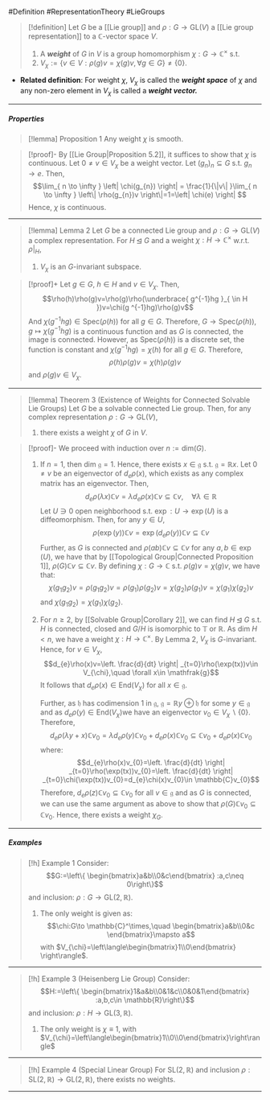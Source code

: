 #Definition #RepresentationTheory #LieGroups 

> [!definition]
> Let $G$ be a [[Lie group]] and $\rho:G\to \text{GL}(V)$ a [[Lie group representation]] to a $\mathbb{C}$-vector space $V$. 
> 1. A ***weight*** of $G$ in $V$ is a group homomorphism $\chi:G\to \mathbb{C}^\times$ s.t. 
> 	1. $V_{\chi}:=\{ v\in V:\rho(g)v=\chi(g)v,\forall g\in G \}\neq \{ 0 \}$.

- **Related definition**: For weight $\chi$, $V_{\chi}$ is called the ***weight space*** of $\chi$ and any non-zero element in $V_{\chi}$ is called a ***weight vector.***
---
##### Properties
> [!lemma] Proposition 1
> Any weight $\chi$ is smooth.

> [!proof]-
> By [[Lie Group|Proposition 5.2]], it suffices to show that $\chi$ is continuous. Let $0\neq v\in V_{\chi}$ be a weight vector. Let $(g_{n})_{n}\subseteq G$ s.t. $g_{n}\to e$. Then, $$\lim_{ n \to \infty } \left| \chi(g_{n}) \right| = \frac{1}{\|v\| }\lim_{ n \to \infty } \left\| \rho(g_{n})v \right\|=1=\left| \chi(e) \right|  $$Hence, $\chi$ is continuous. 
---
> [!lemma] Lemma 2
> Let $G$ be a connected Lie group and $\rho:G\to \text{GL}(V)$ a complex representation. For $H\unlhd G$ and a weight $\chi:H\to \mathbb{C}^\times$ w.r.t. $\rho|_{H}$, 
> 1. $V_{\chi}$ is an $G$-invariant subspace.

> [!proof]+
> Let $g\in G$, $h\in H$ and $v\in V_{\chi}$. Then,$$\rho(h)\rho(g)v=\rho(g)\rho(\underbrace{ g^{-1}hg }_{ \in H })v=\chi(g ^{-1}hg)\rho(g)v$$And $\chi(g^{-1}hg)\in \text{Spec}(\rho(h))$ for all $g\in G$. Therefore, $G\to \text{Spec}(\rho(h)),g\mapsto \chi(g ^{-1}hg)$ is a continuous function and as $G$ is connected, the image is connected. However, as $\text{Spec}(\rho(h))$ is a discrete set, the function is constant and $\chi(g^{-1}hg)=\chi(h)$ for all $g\in G$. Therefore, $$\rho(h)\rho(g)v=\chi(h)\rho(g)v$$and $\rho(g)v\in V_{\chi}$.
---
> [!lemma] Theorem 3 (Existence of Weights for Connected Solvable Lie Groups)
> Let $G$ be a solvable connected Lie group. Then, for any complex representation $\rho:G\to \text{GL}(V)$, 
> 1. there exists a weight $\chi$ of $G$ in $V$.

> [!proof]-
> We proceed with induction over $n:=\text{dim}(G)$. 
> 
> 1. If $n=1$, then $\text{dim }\mathfrak{g}=1$. Hence, there exists $x\in \mathfrak{g}$ s.t. $\mathfrak{g}=\mathbb{R}x$. Let $0\neq v$ be an eigenvector of $d_{e}\rho(x)$, which exists as any complex matrix has an eigenvector. Then, $$d_{e}\rho(\lambda x)\mathbb{C}v=\lambda d_{e}\rho(x)\mathbb{C}v\subseteq \mathbb{C}v,\quad \forall\lambda\in \mathbb{R}$$Let $U\ni 0$ open neighborhood s.t. $\exp:U\to \exp(U)$ is a diffeomorphism. Then, for any $y\in U$, $$\rho(\exp(y))\mathbb{C}v=\exp(d_{e}\rho(y))\mathbb{C}v\subseteq \mathbb{C}v$$Further, as $G$ is connected and $\rho(ab)\mathbb{C}v\subseteq \mathbb{C}v$ for any $a,b\in \exp(U)$, we have that by [[Topological Group|Connected Proposition 1]], $\rho(G)\mathbb{C}v\subseteq \mathbb{C}v$. By defining $\chi:G\to \mathbb{C}$ s.t. $\rho(g)v=\chi(g)v$, we have that: $$\chi(g_{1}g_{2})v=\rho(g_{1}g_{2})v=\rho(g_{1})\rho(g_{2})v=\chi(g_{2})\rho(g_{1})v=\chi(g_{1})\chi(g_{2})v$$and $\chi(g_{1}g_{2})=\chi(g_{1})\chi(g_{2})$. 
> 
> 2. For $n\geq 2$, by [[Solvable Group|Corollary 2]], we can find $H\unlhd G$ s.t. $H$ is connected, closed and $G / H$ is isomorphic to $\mathbb{T}$ or $\mathbb{R}$. As $\text{dim }H<n$, we have a weight $\chi:H\to \mathbb{C}^\times$. By Lemma 2, $V_{\chi}$ is $G$-invariant. Hence, for $v\in V_{\chi}$,$$d_{e}\rho(x)v=\left. \frac{d}{dt} \right| _{t=0}\rho(\exp(tx))v\in V_{\chi},\quad \forall x\in \mathfrak{g}$$It follows that $d_{e}\rho(x)\in \mathfrak{\text{End}}(V_{\chi})$ for all $x\in \mathfrak{g}$. 
>    
>    Further, as $\mathfrak{h}$ has codimension 1 in $\mathfrak{g}$, $\mathfrak{g}=\mathbb{R}y\oplus \mathfrak{h}$ for some $y\in \mathfrak{g}$ and as $d_{e}\rho(y)\in \text{End}(V_{\chi})$we have an eigenvector $v_{0}\in V_{\chi} \backslash\{ 0 \}$. Therefore, $$d_{e}\rho(\lambda y+x)\mathbb{C}v_{0}=\lambda d_{e}\rho(y)\mathbb{C}v_{0}+d_{e}\rho(x)\mathbb{C}v_{0}\subseteq \mathbb{C}v_{0}+d_{e}\rho(x)\mathbb{C}v_{0}$$where: $$d_{e}\rho(x)v_{0}=\left. \frac{d}{dt} \right| _{t=0}\rho(\exp(tx))v_{0}=\left. \frac{d}{dt} \right| _{t=0}\chi(\exp(tx))v_{0}=d_{e}\chi(x)v_{0}\in \mathbb{C}v_{0}$$Therefore, $d_{e}\rho(z)\mathbb{C}v_{0}\subseteq \mathbb{C}v_{0}$ for all $v\in \mathfrak{g}$ and as $G$ is connected, we can use the same argument as above to show that $\rho(G)\mathbb{C}v_{0}\subseteq \mathbb{C}v_{0}$. Hence, there exists a weight $\chi_{G}$.
---
##### Examples


> [!h] Example 1
> Consider: $$G:=\left\{ \begin{bmatrix}a&b\\0&c\end{bmatrix} :a,c\neq 0\right\}$$
> and inclusion: $\rho:G\to \text{GL}(2,\mathbb{R})$. 
> 1. The only weight is given as: $$\chi:G\to \mathbb{C}^\times,\quad \begin{bmatrix}a&b\\0&c \end{bmatrix}\mapsto a$$with $V_{\chi}=\left\langle\begin{bmatrix}1\\0\end{bmatrix} \right\rangle$.
---
> [!h] Example 3 (Heisenberg Lie Group)
> Consider: $$H:=\left\{ \begin{bmatrix}1&a&b\\0&1&c\\0&0&1\end{bmatrix} :a,b,c\in \mathbb{R}\right\}$$
> and inclusion: $\rho:H\to \text{GL}(3,\mathbb{R})$. 
> 1.  The only weight is $\chi \equiv 1$, with $V_{\chi}=\left\langle\begin{bmatrix}1\\0\\0\end{bmatrix}\right\rangle$
---
> [!h] Example 4 (Special Linear Group)
> For $\text{SL}(2,\mathbb{R})$ and inclusion $\rho:\text{SL}(2,\mathbb{R})\to \text{GL}(2,\mathbb{R})$, there exists no weights.
---
